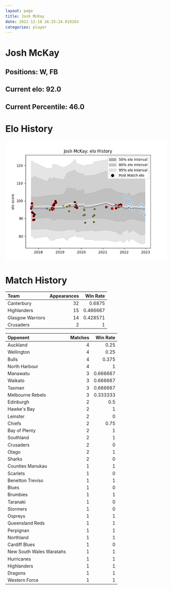 ```yaml
---  
layout: page  
title: Josh McKay  
date: 2022-12-18 16:25:24.619163  
categories: player  
---
```

# Josh McKay

## Positions: W, FB

## Current elo: 92.0

## Current Percentile: 46.0

# Elo History


![elo history](history_JoshMcKay.png)
# Match History


| Team             |   Appearances |   Win Rate |
|:-----------------|--------------:|-----------:|
| Canterbury       |            32 |   0.6875   |
| Highlanders      |            15 |   0.466667 |
| Glasgow Warriors |            14 |   0.428571 |
| Crusaders        |             2 |   1        |

| Opponent                 |   Matches |   Win Rate |
|:-------------------------|----------:|-----------:|
| Auckland                 |         4 |   0.25     |
| Wellington               |         4 |   0.25     |
| Bulls                    |         4 |   0.375    |
| North Harbour            |         4 |   1        |
| Manawatu                 |         3 |   0.666667 |
| Waikato                  |         3 |   0.666667 |
| Tasman                   |         3 |   0.666667 |
| Melbourne Rebels         |         3 |   0.333333 |
| Edinburgh                |         2 |   0.5      |
| Hawke's Bay              |         2 |   1        |
| Leinster                 |         2 |   0        |
| Chiefs                   |         2 |   0.75     |
| Bay of Plenty            |         2 |   1        |
| Southland                |         2 |   1        |
| Crusaders                |         2 |   0        |
| Otago                    |         2 |   1        |
| Sharks                   |         2 |   0        |
| Counties Manukau         |         1 |   1        |
| Scarlets                 |         1 |   0        |
| Benetton Treviso         |         1 |   1        |
| Blues                    |         1 |   0        |
| Brumbies                 |         1 |   1        |
| Taranaki                 |         1 |   0        |
| Stormers                 |         1 |   0        |
| Ospreys                  |         1 |   1        |
| Queensland Reds          |         1 |   1        |
| Perpignan                |         1 |   1        |
| Northland                |         1 |   1        |
| Cardiff Blues            |         1 |   0        |
| New South Wales Waratahs |         1 |   1        |
| Hurricanes               |         1 |   1        |
| Highlanders              |         1 |   1        |
| Dragons                  |         1 |   1        |
| Western Force            |         1 |   1        |